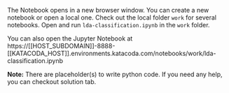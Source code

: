 The Notebook opens in a new browser window. You can create a new notebook or open a local one. Check out the local folder `work` for several notebooks. Open and run `lda-classification.ipynb` in the `work` folder.

You can also open the Jupyter Notebook at https://[[HOST_SUBDOMAIN]]-8888-[[KATACODA_HOST]].environments.katacoda.com/notebooks/work/lda-classification.ipynb

**Note:**
There are placeholder(s) to write python code. If you need any help, you can checkout solution tab.